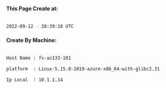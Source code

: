 
   
#### This Page Create at:

```bash

2022-09-12 - 20:39:18 UTC

```

#### Create By Machine:

```bash

Host Name : fv-az133-181

platform  : Linux-5.15.0-1019-azure-x86_64-with-glibc2.31

Ip Local  : 10.1.1.14

```

